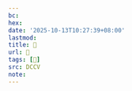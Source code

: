 ```yaml
---
bc:
hex:
date: '2025-10-13T10:27:39+08:00'
lastmod:
title: 􅇸
url: 􅇸
tags: [𩆀]
src: DCCV
note:
---
```

